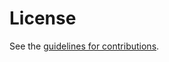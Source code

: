 # License

See the
[guidelines for contributions](https://github.com/IETF-TEAS-WG/actn-poi/blob/main/CONTRIBUTING.md).
